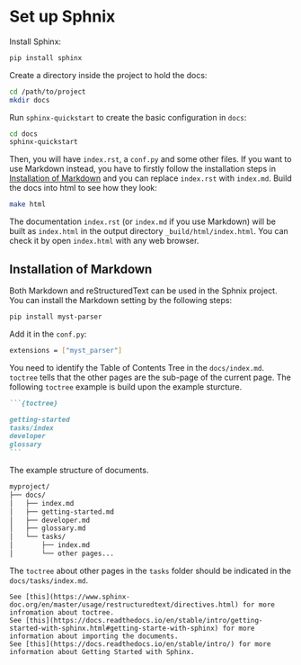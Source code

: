 # Set up Sphnix

Install Sphinx:

```sh
pip install sphinx
```

Create a directory inside the project to hold the docs:

```sh
cd /path/to/project
mkdir docs
```

Run `sphinx-quickstart` to create the basic configuration in `docs`:

```sh
cd docs
sphinx-quickstart
```

Then, you will have `index.rst`, a `conf.py` and some other files. If you want to use Markdown instead, you have to firstly follow the installation steps in [Installation of Markdown](#markdown) and you can replace `index.rst` with `index.md`. Build the docs into html to see how they look:

```sh
make html
```

The documentation `index.rst` (or `index.md` if you use Markdown) will be built as `index.html` in the output directory `_build/html/index.html`. You can check it by open `index.html` with any web browser.

<h2 id="markdown">Installation of Markdown</h2>

Both Markdown and reStructuredText can be used in the Sphnix project. You can install the Markdown setting by the following steps:

```sh
pip install myst-parser
```

Add it in the `conf.py`:

```sh
extensions = ["myst_parser"]
```

You need to identify the Table of Contents Tree in the `docs/index.md`. `toctree` tells that the other pages are the sub-page of the current page. The following `toctree` example is build upon the example sturcture.

````markdown
```{toctree}

getting-started
tasks/index
developer
glossary
```
````

The example structure of documents.

```markdown
myproject/
├── docs/
│   ├── index.md
│   ├── getting-started.md
│   ├── developer.md
│   ├── glossary.md
│   └── tasks/
│       ├── index.md
│       └── other pages...
```

The `toctree` about other pages in the `tasks` folder should be indicated in the `docs/tasks/index.md`.

```{seealso}
See [this](https://www.sphinx-doc.org/en/master/usage/restructuredtext/directives.html) for more infromation about toctree.
See [this](https://docs.readthedocs.io/en/stable/intro/getting-started-with-sphinx.html#getting-starte-with-sphinx) for more information about importing the documents.
See [this](https://docs.readthedocs.io/en/stable/intro/) for more information about Getting Started with Sphinx.
```
